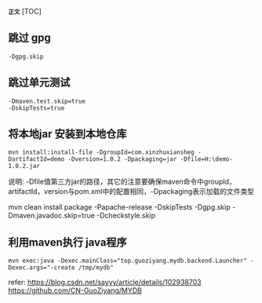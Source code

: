**`正文`**
[TOC]

## 跳过 gpg
```shell
-Dgpg.skip
```

## 跳过单元测试
```shell
-Dmaven.test.skip=true
-DskipTests=true
```


## 将本地jar 安装到本地仓库
```shell
mvn install:install-file -DgroupId=com.xinzhuxiansheg -DartifactId=demo -Dversion=1.0.2 -Dpackaging=jar -Dfile=H:\demo-1.0.2.jar
```
说明: -Dfile值第三方jar的路径，其它的注意要确保maven命令中groupId，artifactId，version与pom.xml中的配置相同，-Dpackaging表示加载的文件类型



mvn clean  install package -Papache-release  -DskipTests  -Dgpg.skip  -Dmaven.javadoc.skip=true -Dcheckstyle.skip



## 利用maven执行 java程序
```shell
mvn exec:java -Dexec.mainClass="top.guoziyang.mydb.backend.Launcher" -Dexec.args="-create /tmp/mydb"
```

refer:
https://blog.csdn.net/sayyy/article/details/102938703
https://github.com/CN-GuoZiyang/MYDB

